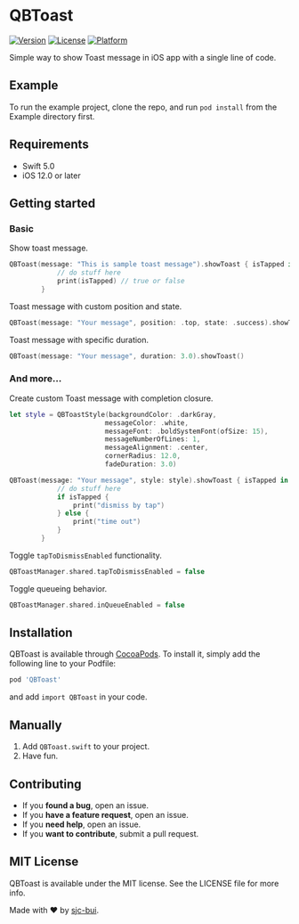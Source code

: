 # QBToast

[![Version](https://img.shields.io/cocoapods/v/QBToast.svg?style=flat)](https://cocoapods.org/pods/QBToast)
[![License](https://img.shields.io/cocoapods/l/QBToast.svg?style=flat)](https://cocoapods.org/pods/QBToast)
[![Platform](https://img.shields.io/cocoapods/p/QBToast.svg?style=flat)](https://cocoapods.org/pods/QBToast)

Simple way to show Toast message in iOS app with a single line of code.

## Example

To run the example project, clone the repo, and run `pod install` from the Example directory first.

## Requirements
- Swift 5.0
- iOS 12.0 or later

## Getting started

### Basic

Show toast message.

```swift
QBToast(message: "This is sample toast message").showToast { isTapped in
            // do stuff here
            print(isTapped) // true or false
        }
```

Toast message with custom position and state.

```swift
QBToast(message: "Your message", position: .top, state: .success).showToast()
```

Toast message with specific duration.
```swift
QBToast(message: "Your message", duration: 3.0).showToast()
```

### And more...

Create custom Toast message with completion closure.
```swift
let style = QBToastStyle(backgroundColor: .darkGray,
                        messageColor: .white,
                        messageFont: .boldSystemFont(ofSize: 15),
                        messageNumberOfLines: 1,
                        messageAlignment: .center,
                        cornerRadius: 12.0,
                        fadeDuration: 3.0)

QBToast(message: "Your message", style: style).showToast { isTapped in
            // do stuff here
            if isTapped {
                print("dismiss by tap")
            } else {
                print("time out")
            }
        }
```

Toggle `tapToDismissEnabled` functionality.
```swift
QBToastManager.shared.tapToDismissEnabled = false
```

Toggle queueing behavior.
```swift
QBToastManager.shared.inQueueEnabled = false
```


## Installation

QBToast is available through [CocoaPods](https://cocoapods.org). To install
it, simply add the following line to your Podfile:

```ruby
pod 'QBToast'
```
and add `import QBToast` in your code.


## Manually

1. Add `QBToast.swift` to your project.
2. Have fun.


## Contributing

- If you **found a bug**, open an issue.
- If you **have a feature request**, open an issue.
- If you **need help**, open an issue.
- If you **want to contribute**, submit a pull request.


## MIT License

QBToast is available under the MIT license. See the LICENSE file for more info.

Made with :heart: by [sjc-bui](https://github.com/sjc-bui).
